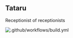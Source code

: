 Tataru
------

Receptionist of receptionists

![.github/workflows/build.yml](https://github.com/davidsiaw/tataru/workflows/.github/workflows/build.yml/badge.svg)
